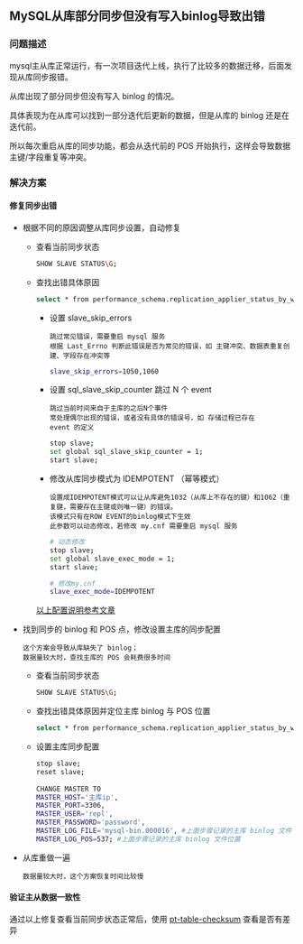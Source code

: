 ## MySQL从库部分同步但没有写入binlog导致出错

### 问题描述

mysql主从库正常运行，有一次项目迭代上线，执行了比较多的数据迁移，后面发现从库同步报错。 

从库出现了部分同步但没有写入 binlog 的情况。 

具体表现为在从库可以找到一部分迭代后更新的数据，但是从库的 binlog 还是在迭代前。

所以每次重启从库的同步功能，都会从迭代前的 POS 开始执行，这样会导致数据主键/字段重复等冲突。


### 解决方案

#### 修复同步出错

- 根据不同的原因调整从库同步设置，自动修复
    - 查看当前同步状态
      ```bash  
      SHOW SLAVE STATUS\G;
      ``` 
    - 查找出错具体原因
      ```bash
      select * from performance_schema.replication_applier_status_by_worker;
      ``` 
        - 设置 slave_skip_errors 
          ```text
          跳过常见错误，需要重启 mysql 服务
          根据 Last_Errno 判断此错误是否为常见的错误，如 主键冲突、数据表重复创建、字段存在冲突等
          ```
          ```bash
          slave_skip_errors=1050,1060
          ```
          
        - 设置 sql_slave_skip_counter 跳过 N 个 event
          ```text
          跳过当前时间来自于主库的之后N个事件
          常处理偶尔出现的错误，或者没有具体的错误号，如 存储过程已存在
          event 的定义
          ```
          ```bash
          stop slave;
          set global sql_slave_skip_counter = 1;
          start slave;
          ```
          
        - 修改从库同步模式为 IDEMPOTENT （幂等模式）
          ```text
          设置成IDEMPOTENT模式可以让从库避免1032（从库上不存在的键）和1062（重复键，需要存在主键或则唯一键）的错误。
          该模式只有在ROW EVENT的binlog模式下生效
          此参数可以动态修改，若修改 my.cnf 需要重启 mysql 服务
          ```
          ```bash
          # 动态修改
          stop slave;
          set global slave_exec_mode = 1;
          start slave;
          ```
          
          ```bash
          # 修改my.cnf
          slave_exec_mode=IDEMPOTENT
          ```
        
        [以上配置说明参考文章](https://www.cnblogs.com/zhoujinyi/p/8035413.html)

- 找到同步的 binlog 和 POS 点，修改设置主库的同步配置
  ```tetx
  这个方案会导致从库缺失了 binlog；
  数据量较大时，查找主库的 POS 会耗费很多时间
  ```
    - 查看当前同步状态
      ```bash  
      SHOW SLAVE STATUS\G;
      ``` 
    - 查找出错具体原因并定位主库 binlog 与 POS 位置
      ```bash
      select * from performance_schema.replication_applier_status_by_worker;
      ```
    - 设置主库同步配置
      ```bash
      stop slave;
      reset slave;
        
      CHANGE MASTER TO
      MASTER_HOST='主库ip',
      MASTER_PORT=3306,
      MASTER_USER='repl',
      MASTER_PASSWORD='password',
      MASTER_LOG_FILE='mysql-bin.000016', #上面步骤记录的主库 binlog 文件
      MASTER_LOG_POS=537; #上面步骤记录的主库 binlog 文件位置
      ```        

- 从库重做一遍
  ```tetx
  数据量较大时，这个方案恢复时间比较慢
  ```

#### 验证主从数据一致性
通过以上修复查看当前同步状态正常后，使用 [pt-table-checksum](https://github.com/quansitech/coding-exp/blob/main/mysql/mysql_master_slave_replication/pt_table_checksum_intro.md) 查看是否有差异